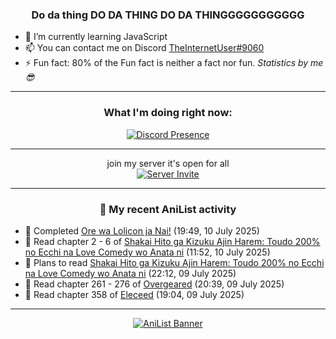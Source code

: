 <div align="center">

### Do da thing DO DA THING DO DA THINGGGGGGGGGGG
</div>

- 🌱 I’m currently learning JavaScript
- 📫 You can contact me on Discord [TheInternetUser#9060](https://discord.com/users/534117072796385300)
- ⚡ Fun fact: 80% of the Fun fact is neither a fact nor fun. _Statistics by me 😎_
<hr>

<div align="center">

### What I'm doing right now:
[![Discord Presence](https://lanyard.cnrad.dev/api/534117072796385300)](https://discord.com/users/534117072796385300)
<hr>

join my server it's open for all <br>
[![Server Invite](https://invidget.switchblade.xyz/bfYgVHxrSs)](https://discord.gg/bfYgVHxrSs)

<hr>
  
### 🌸 My recent AniList activity

</div>

<!-- ANILIST_ACTIVITY:start -->

-   📖 Completed [Ore wa Lolicon ja Nai!](https://anilist.co/manga/115209) (19:49, 10 July 2025)
-   📖 Read chapter 2 - 6 of [Shakai Hito ga Kizuku Ajin Harem: Toudo 200% no Ecchi na Love Comedy wo Anata ni](https://anilist.co/manga/127516) (11:52, 10 July 2025)
-   📖 Plans to read [Shakai Hito ga Kizuku Ajin Harem: Toudo 200% no Ecchi na Love Comedy wo Anata ni](https://anilist.co/manga/127516) (22:12, 09 July 2025)
-   📖 Read chapter 261 - 276 of [Overgeared](https://anilist.co/manga/117460) (20:39, 09 July 2025)
-   📖 Read chapter 358 of [Eleceed](https://anilist.co/manga/106929) (19:04, 09 July 2025)

<!-- ANILIST_ACTIVITY:end -->
<hr>

<div align="center">

[![AniList Banner](https://img.anili.st/User/929966)](https://anilist.co/user/TheInternetUser)

<!-- ![Profile views](https://gpvc.arturio.dev/TheInternetUse7) Since 2023-01-09 -->
<br>


</div>
